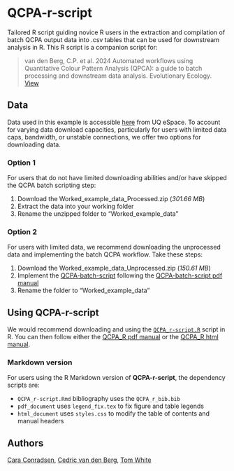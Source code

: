 # QCPA-r-script
Tailored R script guiding novice R users in the extraction and compilation of batch QCPA output data into .csv tables that can be used for downstream analysis in R.
This R script is a companion script for:
> van den Berg, C.P. et al. 2024 Automated workflows using Quantitative Colour Pattern Analysis (QPCA): a guide to batch processing and downstream data analysis. Evolutionary Ecology.
[View](https://doi.org/10.1007/s10682-024-10291-7)

<!-- Original bioRXiv paper:
Check out the _bioRXiv_ [paper](https://doi.org/10.1101/2023.02.02.526788) associated with the first version of this script (_November 16, 2023_).-->
## Data
Data used in this example is accessible [here](https://doi.org/10.48610/3cdcc1f) from UQ eSpace. To account for varying data download capacities, particularly for users with limited data caps, bandwidth, or unstable connections, we offer two options for downloading data. 
### Option 1
For users that do not have limited downloading abilities and/or have skipped the QCPA batch scripting step:
1.	Download the Worked_example_data_Processed.zip (_301.66 MB_)
2.	Extract the data into your working folder
3.	Rename the unzipped folder to “Worked_example_data”
### Option 2
For users with limited data, we recommend downloading the unprocessed data and implementing the batch QCPA workflow. Take these steps:
1.	Download the Worked_example_data_Unprocessed.zip (_150.61 MB_)
2.	Implement the [QCPA-batch-script]( https://github.com/cedricvandenberg/QCPA-batch-script) following the [QCPA-batch-script pdf manual]( https://github.com/cedricvandenberg/QCPA-batch-script/blob/main/Manual%20v1.0.pdf)
3.	Rename the folder to “Worked_example_data”
## Using QCPA-r-script
We would recommend downloading and using the [`QCPA_r-script.R`](https://github.com/CaraConradsen/QCPA-r-script/blob/main/QCPA_r-script.R) script in R. You can then follow either the [QCPA_R pdf manual](https://github.com/CaraConradsen/QCPA-r-script/blob/gh-pages/QCPA_r-script.pdf) or the [QCPA_R html manual](https://caraconradsen.github.io/QCPA-r-script/QCPA_r-script.html). 
### Markdown version
For users using the R Markdown version of **QCPA-r-script**, the dependency scripts are:
* `QCPA_r-script.Rmd` bibliography uses the `QCPA_r_bib.bib`
* `pdf_document` uses `legend_fix.tex` to fix figure and table legends 
* `html_document` uses `styles.css` to modify the table of contents and manual headers

## Authors
[Cara Conradsen]( https://github.com/CaraConradsen), [Cedric van den Berg](https://github.com/cedricvandenberg), [Tom White]( https://github.com/thomased)
